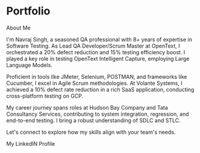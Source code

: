 # Portfolio

About Me 

I'm Navraj Singh, a seasoned QA professional with 8+ years of expertise in Software Testing. As Lead QA Developer/Scrum Master at OpenText, I orchestrated a 20% defect reduction and 15% testing efficiency boost. I played a key role in testing OpenText Intelligent Capture, employing Large Language Models.

Proficient in tools like JMeter, Selenium, POSTMAN, and frameworks like Cucumber, I excel in Agile Scrum methodologies. At Volante Systems, I achieved a 10% defect rate reduction in a rich SaaS application, conducting cross-platform testing on GCP.

My career journey spans roles at Hudson Bay Company and Tata Consultancy Services, contributing to system integration, regression, and end-to-end testing. I bring a robust understanding of SDLC and STLC.

Let's connect to explore how my skills align with your team's needs.

My LinkedIN Profile